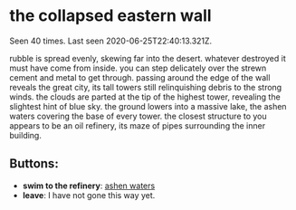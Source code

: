# the collapsed eastern wall

Seen 40 times. Last seen 2020-06-25T22:40:13.321Z.

rubble is spread evenly, skewing far into the desert. whatever destroyed it must have come from inside. you can step delicately over the strewn cement and metal to get through. passing around the edge of the wall reveals the great city, its tall towers still relinquishing debris to the strong winds. the clouds are parted at the tip of the highest tower, revealing the slightest hint of blue sky. the ground lowers into a massive lake, the ashen waters covering the base of every tower. the closest structure to you appears to be an oil refinery, its maze of pipes surrounding the inner building.

## Buttons:

- **swim to the refinery**: [ashen waters](ashen-waters-Ny87bbi.md)
- **leave**: I have not gone this way yet.